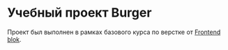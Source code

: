 # Учебный проект Burger 
Проект был выполнен в рамках базового курса по верстке от [Frontend blok](https://frontendblok.com/).